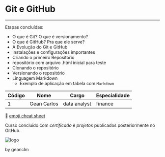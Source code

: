 # Git e GitHub
---
Etapas concluídas:<br>

- O que é Git? O que é versionamento?
- O que é GitHub? Pra que ele serve?
- A Evolução do Git e GitHub
- Instalações e configurações importantes
- Criando o primeiro Repositório
- repositório com arquivo .html inicial para teste
- Clonando o repositório
- Versionando o repositório
- Linguagem Markdown
  - Exemplo de aplicação em tabela com `Markdown`

| Código | Nome | Cargo | Especialidade |
| --- | --- | --- | ---|
1 | Gean Carlos | data analyst | finance |

🖖
[emoji cheat sheet](https://github.com/ikatyang/emoji-cheat-sheet)

Curso concluído com _certificado_ e *projetos* publicados posteriormente no GitHub.<br>

![logo](https://github.com/geanclm/Curso-em-Video/assets/18247666/47a1a271-9258-4840-8547-39499de6bf4d)

by geanclm<br><br>

